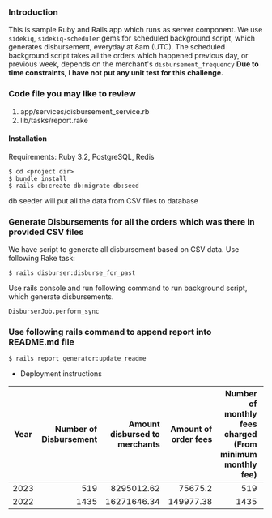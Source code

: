### Introduction
This is sample Ruby and Rails app which runs as server component. 
We use `sidekiq`, `sidekiq-scheduler` gems for scheduled background script, 
which generates disbursement, everyday at 8am (UTC).
The scheduled background script takes all the orders which happened previous day, or previous week,
depends on the merchant's `disbursement_frequency`
**Due to time constraints, I have not put any unit test for this challenge.**

### Code file you may like to review
1. app/services/disbursement_service.rb
2. lib/tasks/report.rake

#### Installation
Requirements:  Ruby 3.2, PostgreSQL, Redis
```
$ cd <project dir>
$ bundle install
$ rails db:create db:migrate db:seed 
```
db seeder will put all the data from CSV files to database

### Generate Disbursements for all the orders which was there in provided CSV files
We have script to generate all disbursement based on CSV data. Use following Rake task:
```
$ rails disburser:disburse_for_past
```
Use rails console and run following command to run background script, which generate disbursements.
```shell
DisburserJob.perform_sync
```

### Use following rails command to append report into README.md file
```
$ rails report_generator:update_readme
```


* Deployment instructions


<!-- REPORT -->
| Year | Number of Disbursement | Amount disbursed to merchants | Amount of order fees | Number of monthly fees charged (From minimum monthly fee) | Amount of monthly fee charged (From minimum monthly fee) |
| :---: | ---: | ---: | ---: | ---: | ---: |
| 2023 | 519 | 8295012.62 | 75675.2 | 519 | 90.77 | 
| 2022 | 1435 | 16271646.34 | 149977.38 | 1435 | 181.08 | 
